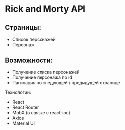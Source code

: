 # Rick and Morty API

## Страницы:

- Список персонажей
- Персонаж

## Возможности:

- Получение списка персонажей
- Получение персонажа по id
- Пагинация по следующей / предыдущей странице

Технологии: 
- React
- React Router
- MobX (в связке с react-ioc)
- Axios
- Material UI
